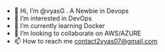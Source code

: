- 👋 Hi, I’m @vyasG . A Newbie in Devops
- 👀 I’m interested in DevOps
- 🌱 I’m currently learning Docker
- 💞️ I’m looking to collaborate on AWS/AZURE
- 📫 How to reach me contact2vyas07@gmail.com

<!---
vyasshanu/vyasshanu is a ✨ special ✨ repository because its `README.md` (this file) appears on your GitHub profile.
You can click the Preview link to take a look at your changes.
--->
